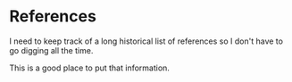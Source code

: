 # References

I need to keep track of a long historical list of references so I don't have to go digging all the time.

This is a good place to put that information.